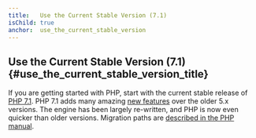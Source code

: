 ```yaml
---
title:   Use the Current Stable Version (7.1)
isChild: true
anchor:  use_the_current_stable_version
---
```


## Use the Current Stable Version (7.1) {#use_the_current_stable_version_title}

If you are getting started with PHP, start with the current stable release of [PHP 7.1](php-release). PHP 7.1 adds many amazing [new features](#language_highlights) over the older 5.x versions. The engine has been largely re-written, and PHP is now even quicker than older versions. Migration paths are [described in the PHP manual](php-migration-guides). 

[php-release]: http://php.net/downloads.php
[php-migration-guides]: http://php.net/manual/en/appendices.php
